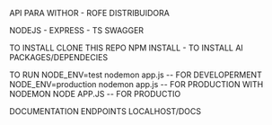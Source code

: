 API PARA WITHOR - ROFE DISTRIBUIDORA

NODEJS - EXPRESS - TS
SWAGGER

TO INSTALL
CLONE THIS REPO
NPM INSTALL - TO INSTALL AI PACKAGES/DEPENDECIES

TO RUN
NODE_ENV=test nodemon app.js -- FOR DEVELOPERMENT
NODE_ENV=production nodemon app.js -- FOR PRODUCTION WITH NODEMON
NODE APP.JS -- FOR PRODUCTIO


DOCUMENTATION ENDPOINTS
LOCALHOST/DOCS
